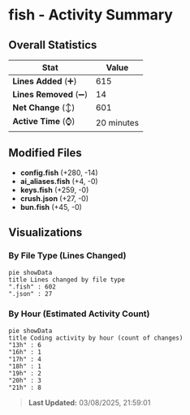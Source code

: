 # fish - Activity Summary 

## Overall Statistics

| Stat                   | Value                                                             |
| ---------------------- | ----------------------------------------------------------------- |
| **Lines Added** (➕)   | 615                                          |
| **Lines Removed** (➖) | 14                                        |
| **Net Change** (↕)    | 601                |
| **Active Time** (⌚)   | 20 minutes |


## Modified Files
- **config.fish** (+280, -14)
- **ai_aliases.fish** (+4, -0)
- **keys.fish** (+259, -0)
- **crush.json** (+27, -0)
- **bun.fish** (+45, -0)

## Visualizations

### By File Type (Lines Changed)

```mermaid
pie showData
title Lines changed by file type
".fish" : 602
".json" : 27
```

### By Hour (Estimated Activity Count)

```mermaid
pie showData
title Coding activity by hour (count of changes)
"13h" : 6
"16h" : 1
"17h" : 4
"18h" : 1
"19h" : 2
"20h" : 3
"21h" : 8
```


> **Last Updated:** 03/08/2025, 21:59:01
